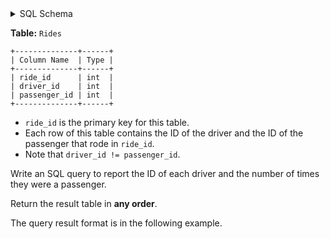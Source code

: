 <details>
<summary> SQL Schema</summary>

```sql
DROP TABLE IF EXISTS Rides;

CREATE TABLE IF NOT EXISTS
  Rides (ride_id int, driver_id int, passenger_id int);

INSERT INTO
  Rides (ride_id, driver_id, passenger_id)
VALUES
  ('1', '7', '1'),
  ('2', '7', '2'),
  ('3', '11', '1'),
  ('4', '11', '7'),
  ('5', '11', '7'),
  ('6', '11', '3');
```

---

</details>

**Table:** `Rides`

```
+--------------+------+
| Column Name  | Type |
+--------------+------+
| ride_id      | int  |
| driver_id    | int  |
| passenger_id | int  |
+--------------+------+
```

- `ride_id` is the primary key for this table.
- Each row of this table contains the ID of the driver and the ID of the passenger that rode in `ride_id`.
- Note that `driver_id != passenger_id`.

Write an SQL query to report the ID of each driver and the number of times they were a passenger.

Return the result table in **any order**.

The query result format is in the following example.